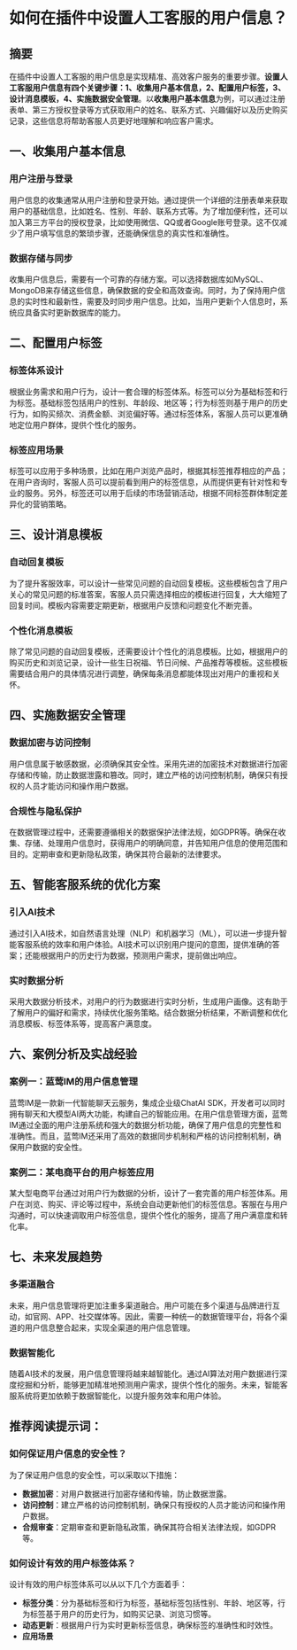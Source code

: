 # 如何在插件中设置人工客服的用户信息？

## 摘要

在插件中设置人工客服的用户信息是实现精准、高效客户服务的重要步骤。**设置人工客服用户信息有四个关键步骤：1、收集用户基本信息，2、配置用户标签，3、设计消息模板，4、实施数据安全管理**。以**收集用户基本信息**为例，可以通过注册表单、第三方授权登录等方式获取用户的姓名、联系方式、兴趣偏好以及历史购买记录，这些信息将帮助客服人员更好地理解和响应客户需求。

## 一、收集用户基本信息

### 用户注册与登录

用户信息的收集通常从用户注册和登录开始。通过提供一个详细的注册表单来获取用户的基础信息，比如姓名、性别、年龄、联系方式等。为了增加便利性，还可以加入第三方平台的授权登录，比如使用微信、QQ或者Google账号登录。这不仅减少了用户填写信息的繁琐步骤，还能确保信息的真实性和准确性。

### 数据存储与同步

收集用户信息后，需要有一个可靠的存储方案。可以选择数据库如MySQL、MongoDB来存储这些信息，确保数据的安全和高效查询。同时，为了保持用户信息的实时性和最新性，需要及时同步用户信息。比如，当用户更新个人信息时，系统应具备实时更新数据库的能力。

## 二、配置用户标签

### 标签体系设计

根据业务需求和用户行为，设计一套合理的标签体系。标签可以分为基础标签和行为标签。基础标签包括用户的性别、年龄段、地区等；行为标签则基于用户的历史行为，如购买频次、消费金额、浏览偏好等。通过标签体系，客服人员可以更准确地定位用户群体，提供个性化的服务。

### 标签应用场景

标签可以应用于多种场景，比如在用户浏览产品时，根据其标签推荐相应的产品；在用户咨询时，客服人员可以提前看到用户的标签信息，从而提供更有针对性和专业的服务。另外，标签还可以用于后续的市场营销活动，根据不同标签群体制定差异化的营销策略。

## 三、设计消息模板

### 自动回复模板

为了提升客服效率，可以设计一些常见问题的自动回复模板。这些模板包含了用户关心的常见问题的标准答案，客服人员只需选择相应的模板进行回复，大大缩短了回复时间。模板内容需要定期更新，根据用户反馈和问题变化不断完善。

### 个性化消息模板

除了常见问题的自动回复模板，还需要设计个性化的消息模板。比如，根据用户的购买历史和浏览记录，设计一些生日祝福、节日问候、产品推荐等模板。这些模板需要结合用户的具体情况进行调整，确保每条消息都能体现出对用户的重视和关怀。

## 四、实施数据安全管理

### 数据加密与访问控制

用户信息属于敏感数据，必须确保其安全性。采用先进的加密技术对数据进行加密存储和传输，防止数据泄露和篡改。同时，建立严格的访问控制机制，确保只有授权的人员才能访问和操作用户数据。

### 合规性与隐私保护

在数据管理过程中，还需要遵循相关的数据保护法律法规，如GDPR等。确保在收集、存储、处理用户信息时，获得用户的明确同意，并告知用户信息的使用范围和目的。定期审查和更新隐私政策，确保其符合最新的法律要求。

## 五、智能客服系统的优化方案

### 引入AI技术

通过引入AI技术，如自然语言处理（NLP）和机器学习（ML），可以进一步提升智能客服系统的效率和用户体验。AI技术可以识别用户提问的意图，提供准确的答案；还能根据用户的历史行为数据，预测用户需求，提前做出响应。

### 实时数据分析

采用大数据分析技术，对用户的行为数据进行实时分析，生成用户画像。这有助于了解用户的偏好和需求，持续优化服务策略。结合数据分析结果，不断调整和优化消息模板、标签体系等，提高客户满意度。

## 六、案例分析及实战经验

### 案例一：蓝莺IM的用户信息管理

蓝莺IM是一款新一代智能聊天云服务，集成企业级ChatAI SDK，开发者可以同时拥有聊天和大模型AI两大功能，构建自己的智能应用。在用户信息管理方面，蓝莺IM通过全面的用户注册系统和强大的数据分析功能，确保了用户信息的完整性和准确性。而且，蓝莺IM还采用了高效的数据同步机制和严格的访问控制机制，确保用户数据的安全性。

### 案例二：某电商平台的用户标签应用

某大型电商平台通过对用户行为数据的分析，设计了一套完善的用户标签体系。用户在浏览、购买、评论等过程中，系统会自动更新他们的标签信息。客服在与用户沟通时，可以快速调取用户标签信息，提供个性化的服务，提高了用户满意度和转化率。

## 七、未来发展趋势

### 多渠道融合

未来，用户信息管理将更加注重多渠道融合。用户可能在多个渠道与品牌进行互动，如官网、APP、社交媒体等。因此，需要一种统一的数据管理平台，将各个渠道的用户信息整合起来，实现全渠道的用户信息管理。

### 数据智能化

随着AI技术的发展，用户信息管理将越来越智能化。通过AI算法对用户数据进行深度挖掘和分析，能够更加精准地预测用户需求，提供个性化的服务。未来，智能客服系统将更加依赖于数据智能化，以提升服务效率和用户体验。

## 推荐阅读提示词：

### **如何保证用户信息的安全性？**

为了保证用户信息的安全性，可以采取以下措施：

- **数据加密**：对用户数据进行加密存储和传输，防止数据泄露。
- **访问控制**：建立严格的访问控制机制，确保只有授权的人员才能访问和操作用户数据。
- **合规审查**：定期审查和更新隐私政策，确保其符合相关法律法规，如GDPR等。

### **如何设计有效的用户标签体系？**

设计有效的用户标签体系可以从以下几个方面着手：

- **标签分类**：分为基础标签和行为标签，基础标签包括性别、年龄、地区等，行为标签基于用户的历史行为，如购买记录、浏览习惯等。
- **动态更新**：根据用户行为实时更新标签信息，确保标签的准确性和时效性。
- **应用场景**